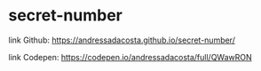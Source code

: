 # secret-number


link Github: https://andressadacosta.github.io/secret-number/

link Codepen: https://codepen.io/andressadacosta/full/QWawRON
